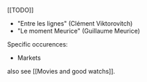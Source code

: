 [[TODO]]

- "Entre les lignes" (Clément Viktorovitch)
- "Le moment Meurice" (Guillaume Meurice)

Specific occurences:
- Markets

also see [[Movies and good watchs]].
